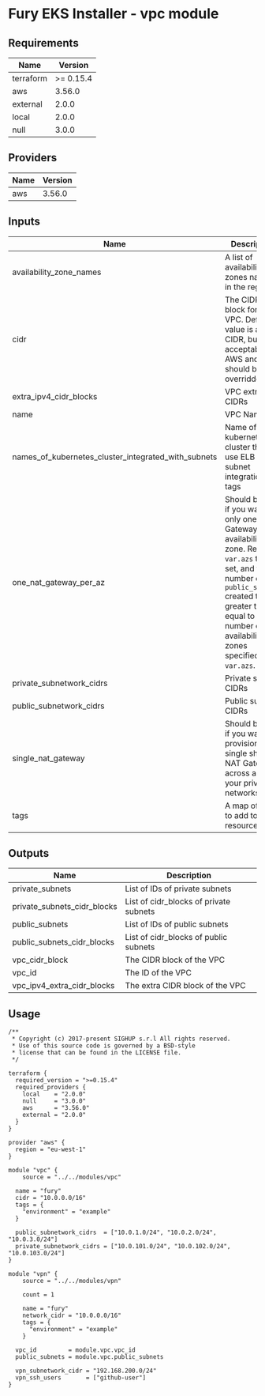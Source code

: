 <!-- BEGIN_TF_DOCS -->

# Fury EKS Installer - vpc module

<!-- <KFD-DOCS> -->

## Requirements

| Name | Version |
|------|---------|
| terraform | >= 0.15.4 |
| aws | 3.56.0 |
| external | 2.0.0 |
| local | 2.0.0 |
| null | 3.0.0 |

## Providers

| Name | Version |
|------|---------|
| aws | 3.56.0 |

## Inputs

| Name                                                      | Description | Default | Required |
|-----------------------------------------------------------|-------------|---------|:--------:|
| availability\_zone\_names                                 | A list of availability zones names in the region | `[]` | no |
| cidr                                                      | The CIDR block for the VPC. Default value is a valid CIDR, but not acceptable by AWS and should be overridden | n/a | yes |
| extra\_ipv4\_cidr\_blocks                                 | VPC extra CIDRs | `[]` | no |
| name                                                      | VPC Name | n/a | yes |
| names\_of\_kubernetes\_cluster\_integrated\_with\_subnets | Name of kubernetes cluster that will use ELB subnet integration via tags | `[]` | no |
| one\_nat\_gateway\_per\_az                                | Should be true if you want only one NAT Gateway per availability zone. Requires `var.azs` to be set, and the number of `public_subnets` created to be greater than or equal to the number of availability zones specified in `var.azs`. | `false` | no |
| private\_subnetwork\_cidrs                                | Private subnet CIDRs | n/a | yes |
| public\_subnetwork\_cidrs                                 | Public subnet CIDRs | n/a | yes |
| single\_nat\_gateway                                      | Should be true if you want to provision a single shared NAT Gateway across all of your private networks | `false` | no |
| tags                                                      | A map of tags to add to all resources | `{}` | no |

## Outputs

| Name | Description |
|------|-------------|
| private\_subnets | List of IDs of private subnets |
| private\_subnets\_cidr\_blocks | List of cidr\_blocks of private subnets |
| public\_subnets | List of IDs of public subnets |
| public\_subnets\_cidr\_blocks | List of cidr\_blocks of public subnets |
| vpc\_cidr\_block | The CIDR block of the VPC |
| vpc\_id | The ID of the VPC |
| vpc\_ipv4\_extra\_cidr\_blocks | The extra CIDR block of the VPC |

## Usage

```hcl
/**
 * Copyright (c) 2017-present SIGHUP s.r.l All rights reserved.
 * Use of this source code is governed by a BSD-style
 * license that can be found in the LICENSE file.
 */

terraform {
  required_version = ">=0.15.4"
  required_providers {
    local    = "2.0.0"
    null     = "3.0.0"
    aws      = "3.56.0"
    external = "2.0.0"
  }
}

provider "aws" {
  region = "eu-west-1"
}

module "vpc" {
    source = "../../modules/vpc"

  name = "fury"
  cidr = "10.0.0.0/16"
  tags = {
    "environment" = "example"
  }

  public_subnetwork_cidrs  = ["10.0.1.0/24", "10.0.2.0/24", "10.0.3.0/24"]
  private_subnetwork_cidrs = ["10.0.101.0/24", "10.0.102.0/24", "10.0.103.0/24"]
}

module "vpn" {
    source = "../../modules/vpn"

    count = 1

    name = "fury"
    network_cidr = "10.0.0.0/16"
    tags = {
      "environment" = "example"
    }

  vpc_id         = module.vpc.vpc_id
  public_subnets = module.vpc.public_subnets

  vpn_subnetwork_cidr = "192.168.200.0/24"
  vpn_ssh_users       = ["github-user"]
}
```

<!-- </KFD-DOCS> -->
<!-- END_TF_DOCS -->
